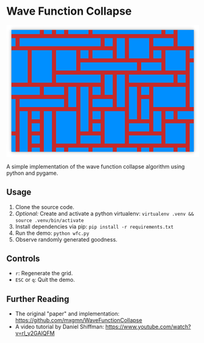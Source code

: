 # Wave Function Collapse

![screenshot](screenshot.png)

A simple implementation of the wave function collapse algorithm using python and pygame.

## Usage

1. Clone the source code.
2. *Optional:* Create and activate a python virtualenv: `virtualenv .venv && source .venv/bin/activate`
3. Install dependencies via pip: `pip install -r requirements.txt`
4. Run the demo: `python wfc.py`
5. Observe randomly generated goodness.

## Controls

- `r`: Regenerate the grid.
- `ESC` or `q`: Quit the demo.

## Further Reading

- The original "paper" and implementation: https://github.com/mxgmn/WaveFunctionCollapse
- A video tutorial by Daniel Shiffman: https://www.youtube.com/watch?v=rI_y2GAlQFM

